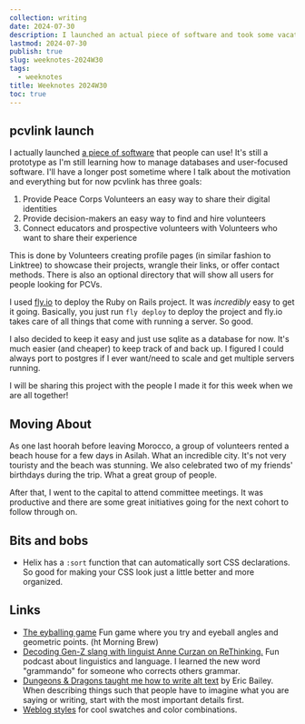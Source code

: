 ```yaml
---
collection: writing
date: 2024-07-30
description: I launched an actual piece of software and took some vacation days.
lastmod: 2024-07-30
publish: true
slug: weeknotes-2024W30
tags:
  - weeknotes
title: Weeknotes 2024W30
toc: true
---
```


## pcvlink launch

I actually launched [a piece of software](https://pcvl.ink) that people can use! It's still a prototype as I'm still learning how to manage databases and user-focused software. I'll have a longer post sometime where I talk about the motivation and everything but for now pcvlink has three goals:

1. Provide Peace Corps Volunteers an easy way to share their digital identities
2. Provide decision-makers an easy way to find and hire volunteers
3. Connect educators and prospective volunteers with Volunteers who want to share their experience

This is done by Volunteers creating profile pages (in similar fashion to Linktree) to showcase their projects, wrangle their links, or offer contact methods. There is also an optional directory that will show all users for people looking for PCVs.

I used [fly.io](https://fly.io/) to deploy the Ruby on Rails project. It was _incredibly_ easy to get it going. Basically, you just run `fly deploy` to deploy the project and fly.io takes care of all things that come with running a server. So good.

I also decided to keep it easy and just use sqlite as a database for now. It's much easier (and cheaper) to keep track of and back up. I figured I could always port to postgres if I ever want/need to scale and get multiple servers running.

I will be sharing this project with the people I made it for this week when we are all together!

## Moving About

As one last hoorah before leaving Morocco, a group of volunteers rented a beach house for a few days in Asilah. What an incredible city. It's not very touristy and the beach was stunning. We also celebrated two of my friends' birthdays during the trip. What a great group of people.

After that, I went to the capital to attend committee meetings. It was productive and there are some great initiatives going for the next cohort to follow through on.

## Bits and bobs

- Helix has a `:sort` function that can automatically sort CSS declarations. So good for making your CSS look just a little better and more organized.

## Links

- [The eyballing game](http://woodgears.ca/eyeball/) Fun game where you try and eyeball angles and geometric points. (ht Morning Brew)
- [Decoding Gen-Z slang with linguist Anne Curzan on ReThinking.](https://open.spotify.com/episode/4w3eZVexmmjmdjMWHOfBRN?si=O2WQjNflTTujV4nEr4hCXA) Fun podcast about linguistics and language. I learned the new word "grammando" for someone who corrects others grammar.
- [Dungeons & Dragons taught me how to write alt text](https://ericwbailey.website/published/dungeons-and-dragons-taught-me-how-to-write-alt-text/) by Eric Bailey. When describing things such that people have to imagine what you are saying or writing, start with the most important details first.
- [Weblog styles](https://styles.themes.lol/) for cool swatches and color combinations.
